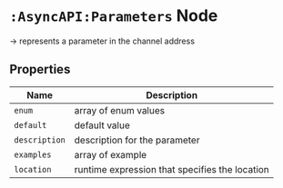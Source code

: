 # `:AsyncAPI:Parameters` Node

-> represents a parameter in the channel address

## Properties

| Name          | Description                                    |
|---------------|------------------------------------------------|
| `enum`        | array of enum values                           |
| `default`     | default value                                  |
| `description` | description for the parameter                  |
| `examples`    | array of example                               |
| `location`    | runtime expression that specifies the location |
